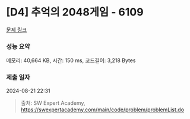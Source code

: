 # [D4] 추억의 2048게임 - 6109 

[문제 링크](https://swexpertacademy.com/main/code/problem/problemDetail.do?contestProbId=AWbrg9uabZsDFAWQ) 

### 성능 요약

메모리: 40,664 KB, 시간: 150 ms, 코드길이: 3,218 Bytes

### 제출 일자

2024-08-21 22:31



> 출처: SW Expert Academy, https://swexpertacademy.com/main/code/problem/problemList.do